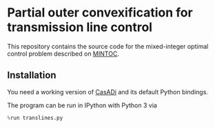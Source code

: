 # Partial outer convexification for transmission line control

This repository contains the source code for the mixed-integer optimal control
problem described on
[MINTOC](https://mintoc.de/index.php/Control_of_Transmission_Lines).

## Installation

You need a working version of [CasADi](https://casadi.org) and its default
Python bindings.

The program can be run in IPython with Python 3 via
```python
%run translines.py
```

